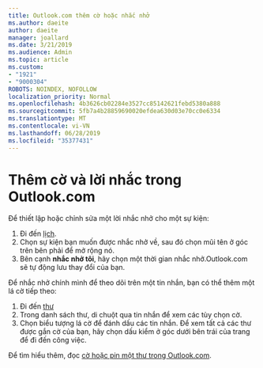 ```yaml
---
title: Outlook.com thêm cờ hoặc nhắc nhở
ms.author: daeite
author: daeite
manager: joallard
ms.date: 3/21/2019
ms.audience: Admin
ms.topic: article
ms.custom:
- "1921"
- "9000304"
ROBOTS: NOINDEX, NOFOLLOW
localization_priority: Normal
ms.openlocfilehash: 4b3626cb02284e3527cc85142621febd5380a888
ms.sourcegitcommit: 5fb7a4b28859690020efdea630d03e70cc0e6334
ms.translationtype: MT
ms.contentlocale: vi-VN
ms.lasthandoff: 06/28/2019
ms.locfileid: "35377431"
---
```

# <a name="adding-flags-and-reminders-in-outlookcom"></a>Thêm cờ và lời nhắc trong Outlook.com

Để thiết lập hoặc chỉnh sửa một lời nhắc nhở cho một sự kiện:

1. Đi đến [lịch](https://outlook.live.com/calendar/).
1. Chọn sự kiện bạn muốn được nhắc nhở về, sau đó chọn mũi tên ở góc trên bên phải để mở rộng nó.
1. Bên cạnh **nhắc nhở tôi**, hãy chọn một thời gian nhắc nhở.Outlook.com sẽ tự động lưu thay đổi của bạn.

Để nhắc nhở chính mình để theo dõi trên một tin nhắn, bạn có thể thêm một lá cờ tiếp theo:

1. Đi đến [thư](https://outlook.live.com/mail/)
1. Trong danh sách thư, di chuột qua tin nhắn để xem các tùy chọn cờ.
1. Chọn biểu tượng lá cờ để đánh dấu các tin nhắn. Để xem tất cả các thư được gắn cờ của bạn, hãy chọn dấu kiểm ở góc dưới bên trái của trang để đi đến công việc.
 
Để tìm hiểu thêm, đọc [cờ hoặc pin một thư trong Outlook.com](https://support.office.com/article/8e911e69-30d6-4cc8-8c71-a1163560618a).
